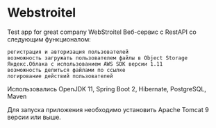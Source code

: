 # Webstroitel
Test app for great company WebStroitel
Веб-сервис с RestAPI со следующим функционалом:

    регистрация и авторизация пользователей
    возможность загружать пользователем файлы в Object Storage Яндекс.Облака с использованием AWS SDK версии 1.11
    возможность делиться файлами по ссылке
    логирование действий пользователей

Использовались OpenJDK 11, Spring Boot 2, Hibernate, PostgreSQL, Maven

Для запуска приложения необходимо установить Apache Tomcat 9 версии или выше.